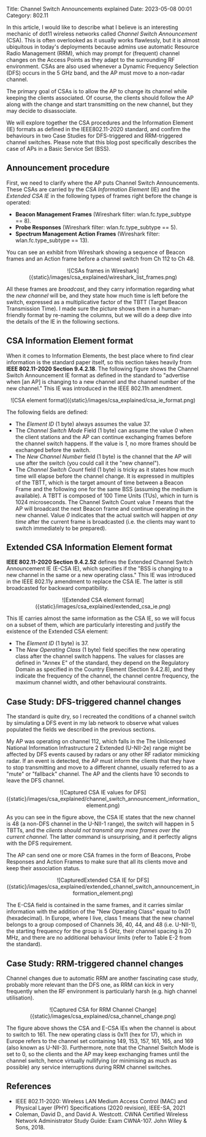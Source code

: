 Title: Channel Switch Announcements explained
Date: 2023-05-08 00:01
Category: 802.11

In this article, I would like to describe what I believe is an interesting 
mechanic of dot11 wireless networks called _Channel Switch Announcement_ (CSA). 
This is often overlooked as it usually works flawlessly, but it is
almost ubiquitous in today's deployments because admins
use automatic Resource Radio Management (RRM), which may prompt for 
(frequent) channel changes on the Access Points as they adapt to the surrounding
RF environment. CSAs are also used whenever a Dynamic Frequency Selection (DFS)
occurs in the 5 GHz band, and the AP must move to a non-radar channel.

The primary goal of CSAs is to allow the AP to change its channel while keeping
the clients associated. Of course, the clients should follow the AP along with 
the change and start transmitting on the new channel, but they may decide
to disassociate.

We will explore together the CSA procedures and the Information Element (IE) 
formats as defined in the IEEE802.11-2020 standard, and confirm the behaviours
in two Case Studies for DFS-triggered and RRM-triggered channel switches.
Please note that this blog post specifically describes the case of APs in a 
Basic Service Set (BSS).

## Announcement procedure

First, we need to clarify where the AP puts Channel Switch Announcements. 
These CSAs are carried by the _CSA Information Element_ (IE) and the _Extended_
_CSA IE_ in the following types of frames right before the change is operated:

- **Beacon Management Frames** (Wireshark filter: wlan.fc.type_subtype == 8).
- **Probe Responses** (Wireshark filter: wlan.fc.type_subtype == 5).
- **Spectrum Management Action Frames** (Wireshark filter: wlan.fc.type_subtype == 13).

You can see an exhibit from Wireshark showing a sequence of Beacon frames and
an Action frame before a channel switch from Ch 112 to Ch 48.

<center>
    ![CSAs frames in Wireshark]({static}/images/csa_explained/wireshark_list_frames.png)
</center>

All these frames are _broadcast_, and they carry information regarding what the
_new channel_ will be, and they state how much time is left before the switch, 
expressed as a multiplicative factor of the 
TBTT (Target Beacon Transmission Time). 
I made sure the picture shows them  in a human-friendly format by re-naming the 
columns, but we will do a deep dive into the details of the IE in the following sections.

## CSA Information Element format

When it comes to Information Elements, the best place where to find clear
information is the standard paper itself, so this section takes heavily from
**IEEE 802.11-2020 Section 9.4.2.18**. The following figure shows the Channel
Switch Announcement IE format as defined in the standard to "advertise when [an 
AP] is changing to a new channel and the channel number of the new channel."
 This IE was introduced in the IEEE 802.11h amendment.

<center>
    ![CSA element format]({static}/images/csa_explained/csa_ie_format.png)
</center>

The following fields are defined:

- The _Element ID_ (1 byte) always assumes the value 37.
- The _Channel Switch Mode_ Field (1 byte) can assume the value _0_ when the 
  client stations and the AP can continue exchanging frames before the
  channel switch happens. If the value is _1_, no more frames should be
  exchanged before the switch.
- The _New Channel Number_ field (1 byte) is the channel that the AP will
  use after the switch (you could call it the "new channel").
- The _Channel Switch Count_ field (1 byte) is tricky as it states how much
  time will elapse before the channel change. It is expressed in multiples 
  of the TBTT, which is the target amount of time between a Beacon Frame and the 
  following one for the same BSS (assuming the medium is available). A TBTT is 
  composed of 100 Time Units (TUs), which in turn is 1024 
  microseconds. The Channel Switch Count value _1_ means that the AP will
  broadcast the next Beacon frame and continue operating in the new channel.
  Value _0_ indicates that the actual switch will happen _at any time_ after the 
  current frame is broadcasted (i.e. the clients may want to switch immediately
  to be prepared).


## Extended CSA Information Element format

**IEEE 802.11-2020 Section 9.4.2.52** defines the Extended Channel Switch
Announcement IE (E-CSA IE), which specifies if the "BSS is changing to a new 
channel in the same or a new operating class." This IE was introduced in 
the IEEE 802.11y amendment to replace the CSA IE. The latter is still 
broadcasted for backward compatibility.

<center>
    ![Extended CSA element format]({static}/images/csa_explained/extended_csa_ie.png)
</center>

This IE carries almost the same information as the CSA IE, so we will focus on 
a subset of them, which are particularly interesting and justify the existence 
of the Extended CSA element:

- The _Element ID_ (1 byte) is 37.
- The _New Operating Class_ (1 byte) field specifies the new operating class
  after the channel switch happens. The values for classes are defined in 
  "Annex E" of the standard, they depend on the Regulatory Domain as specified 
  in the Country Element (Section 9.4.2.8), and they indicate the frequency of 
  the channel, the channel centre frequency, the maximum channel width, and 
  other behavioural constraints.

## Case Study: DFS-triggered channel changes

The standard is quite dry, so I recreated the conditions of a channel switch by 
simulating a DFS event in my lab network to observe what values populated the 
fields we described in the previous sections.

My AP was operating on channel 112, which falls in the 
The Unlicensed National Information Infrastructure 2 Extended (U-NII-2e)
range might be affected by DFS events caused by radars or any
other RF radiator mimicking radar. If an event is detected, the AP must inform
the clients that they have to stop transmitting and move to a different channel,
usually referred to as a "mute" or "fallback" channel. The AP
and the clients have 10 seconds to leave the DFS channel.

<center>
    ![Captured CSA IE values for DFS]({static}/images/csa_explained/channel_switch_announcement_information_element.png)
</center>

As you can see in the figure above, the CSA IE states that the new channel is 
48 (a non-DFS channel in the U-NII-1 range), the switch will happen in 5 TBTTs,
and the _clients should not transmit any more frames over the current channel_.
The latter command is unsurprising, and it perfectly aligns with the 
DFS requirement.

The AP can send one or more CSA frames in the form of Beacons, Probe Responses 
and Action Frames to make sure that all its clients move and keep 
their association status.

<center>
    ![CapturedExtended CSA IE for DFS]({static}/images/csa_explained/extended_channel_switch_announcement_information_element.png)
</center>

The E-CSA field is contained in the same frames, and it carries similar 
information with the addition of the "New Operating Class" equal to 0x01 
(hexadecimal). In Europe, where I live, class 1 means that the new channel 
belongs to a group composed of Channels 36, 40, 44, and 48 (i.e. U-NII-1), the 
starting frequency for the group is 5 GHz, their channel spacing is 20 MHz, and
there are no additional behaviour limits (refer to Table E-2 from the standard).

## Case Study: RRM-triggered channel changes

Channel changes due to automatic RRM are another fascinating case study,
probably more relevant than the DFS one, as RRM can kick in very frequently 
when the RF environment is particularly harsh (e.g. high channel utilisation).

<center>
    ![Captured CSA for RRM Channel Change]({static}/images/csa_explained/csa_channel_change.png)
</center>

The figure above shows the CSA and E-CSA IEs when the channel is about to 
switch to 161. The new operating class is 0x11 (hex for 17), which in Europe 
refers to the channel set containing 149, 153, 157, 161, 165, and 169 (also
known as U-NII-3).
Furthermore, note that the Channel Switch Mode is set to 0, so the 
clients and the AP may keep exchanging frames until the channel switch, hence 
virtually nullifying (or minimising as much as possible) any service 
interruptions during RRM channel switches.

## References
- IEEE 802.11-2020: Wireless LAN Medium Access Control (MAC) and Physical Layer 
  (PHY) Specifications (2020 revision), IEEE-SA, 2021
- Coleman, David D., and David A. Westcott. CWNA Certified Wireless Network 
  Administrator Study Guide: Exam CWNA-107. John Wiley & Sons, 2018.
